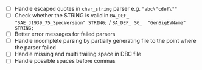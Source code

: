- [ ] Handle escaped quotes in `char_string` parser e.g. `"abc\"cdef\""`
- [ ] Check whether the STRING is valid in `BA_DEF_  "SAE_J1939_75_SpecVersion" STRING;` / `BA_DEF_ SG_  "GenSigEVName" STRING;`
- [ ] Better error messages for failed parsers
- [ ] Handle incomplete parsing by partially generating file to the point where the parser failed
- [ ] Handle missing and multi trailing space in DBC file
- [ ] Handle possible spaces before commas